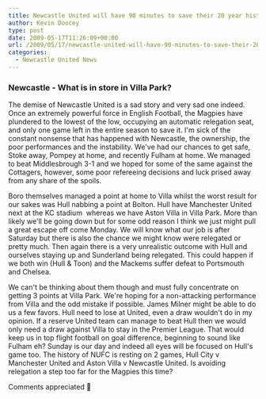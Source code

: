 ```yaml
---
title: Newcastle United will have 90 minutes to save their 20 year history
author: Kevin Doocey
type: post
date: 2009-05-17T11:26:09+00:00
url: /2009/05/17/newcastle-united-will-have-90-minutes-to-save-their-20-year-history/
categories:
  - Newcastle United News
---
```


### Newcastle - What is in store in Villa Park?

The demise of Newcastle United is a sad story and very sad one indeed. Once an extremely powerful force in English Football, the Magpies have plundered to the lowest of the low, occupying an automatic relegation seat, and only one game left in the entire season to save it. I'm sick of the constant nonsense that has happened with Newcastle, the ownership, the poor performances and the instability. We've had our chances to get safe, Stoke away, Pompey at home, and recently Fulham at home. We managed to beat Middlesbrough 3-1 and we hoped for some of the same against the Cottagers, however, some poor refereeing decisions and luck prised away from any share of the spoils.

Boro themselves managed a point at home to Villa whilst the worst result for our sakes was Hull nabbing a point at Bolton. Hull have Manchester United next at the KC stadium  whereas we have Aston Villa in Villa Park. More than likely we'll be going down but for some odd reason I think we just might pull a great escape off come Monday. We will know what our job is after Saturday but there is also the chance we might know were relegated or pretty much. Then again there is a very unrealistic outcome with Hull and ourselves staying up and Sunderland being relegated. This could happen if we both win (Hull & Toon) and the Mackems suffer defeat to Portsmouth and Chelsea.

We can't be thinking about them though and must fully concentrate on getting 3 points at Villa Park. We're hoping for a non-attacking performance from Villa and the odd mistake if possible. James Milner might be able to do us a few favors. Hull need to lose at United, even a draw wouldn't do in my opinion. If a reserve United team can manage to beat Hull then we would only need a draw against Villa to stay in the Premier League. That would keep us in top flight football on goal difference, beginning to sound like Fulham eh? Sunday is our day and indeed all eyes will be focused on Hull's game too. The history of NUFC is resting on 2 games, Hull City v Manchester United and Aston Villa v Newcastle United. Is avoiding relegation a step too far for the Magpies this time?

Comments appreciated 🙂
